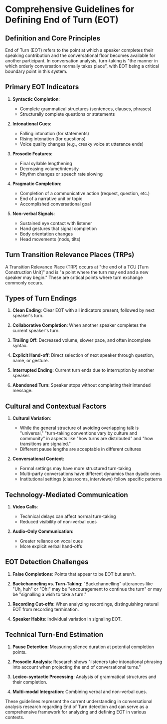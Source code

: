 # Comprehensive Guidelines for Defining End of Turn (EOT)

## Definition and Core Principles

End of Turn (EOT) refers to the point at which a speaker completes their speaking contribution and the conversational floor becomes available for another participant. In conversation analysis, turn-taking is "the manner in which orderly conversation normally takes place", with EOT being a critical boundary point in this system.

## Primary EOT Indicators

1. **Syntactic Completion**:
   - Complete grammatical structures (sentences, clauses, phrases)
   - Structurally complete questions or statements

2. **Intonational Cues**:
   - Falling intonation (for statements)
   - Rising intonation (for questions)
   - Voice quality changes (e.g., creaky voice at utterance ends)

3. **Prosodic Features**:
   - Final syllable lengthening
   - Decreasing volume/intensity
   - Rhythm changes or speech rate slowing

4. **Pragmatic Completion**:
   - Completion of a communicative action (request, question, etc.)
   - End of a narrative unit or topic
   - Accomplished conversational goal

5. **Non-verbal Signals**:
   - Sustained eye contact with listener
   - Hand gestures that signal completion
   - Body orientation changes
   - Head movements (nods, tilts)

## Turn Transition Relevance Places (TRPs)

A Transition Relevance Place (TRP) occurs at "the end of a TCU [Turn Construction Unit]" and is "a point where the turn may end and a new speaker may begin." These are critical points where turn exchange commonly occurs.

## Types of Turn Endings

1. **Clean Ending**: Clear EOT with all indicators present, followed by next speaker's turn.

2. **Collaborative Completion**: When another speaker completes the current speaker's turn.

3. **Trailing Off**: Decreased volume, slower pace, and often incomplete syntax.

4. **Explicit Hand-off**: Direct selection of next speaker through question, name, or gesture.

5. **Interrupted Ending**: Current turn ends due to interruption by another speaker.

6. **Abandoned Turn**: Speaker stops without completing their intended message.

## Cultural and Contextual Factors

1. **Cultural Variation**:
   - While the general structure of avoiding overlapping talk is "universal," "turn-taking conventions vary by culture and community" in aspects like "how turns are distributed" and "how transitions are signaled."
   - Different pause lengths are acceptable in different cultures

2. **Conversational Context**:
   - Formal settings may have more structured turn-taking
   - Multi-party conversations have different dynamics than dyadic ones
   - Institutional settings (classrooms, interviews) follow specific patterns

## Technology-Mediated Communication

1. **Video Calls**:
   - Technical delays can affect normal turn-taking
   - Reduced visibility of non-verbal cues

2. **Audio-Only Communication**:
   - Greater reliance on vocal cues
   - More explicit verbal hand-offs

## EOT Detection Challenges

1. **False Completions**: Points that appear to be EOT but aren't.

2. **Backchanneling vs. Turn-Taking**: "Backchannelling" utterances like "Uh, huh" or "Oh!" may be "encouragement to continue the turn" or may be "signalling a wish to take a turn."

3. **Recording Cut-offs**: When analyzing recordings, distinguishing natural EOT from recording termination.

4. **Speaker Habits**: Individual variation in signaling EOT.

## Technical Turn-End Estimation

1. **Pause Detection**: Measuring silence duration at potential completion points.

2. **Prosodic Analysis**: Research shows "listeners take intonational phrasing into account when projecting the end of conversational turns."

3. **Lexico-syntactic Processing**: Analysis of grammatical structures and their completion.

4. **Multi-modal Integration**: Combining verbal and non-verbal cues.

These guidelines represent the current understanding in conversational analysis research regarding End of Turn detection and can serve as a comprehensive framework for analyzing and defining EOT in various contexts.
